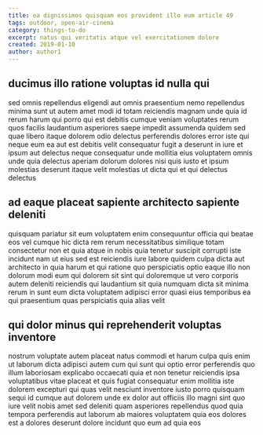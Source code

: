 ```yaml
---
title: ea dignissimos quisquam eos provident illo eum article 49
tags: outdoor, open-air-cinema
category: things-to-do
excerpt: natus qui veritatis atque vel exercitationem dolore
created: 2019-01-10
author: author1
---
```


## ducimus illo ratione voluptas id nulla qui

sed omnis repellendus eligendi aut omnis praesentium nemo repellendus minima sunt ut autem amet modi id totam reiciendis magnam unde quia id rerum harum qui porro qui est debitis cumque veniam voluptates rerum quos facilis laudantium asperiores saepe impedit assumenda quidem sed quae libero itaque dolorem odio delectus perferendis dolores error iste qui neque eum ea aut est debitis velit consequatur fugit a deserunt in iure et ipsum aut delectus neque consequatur unde mollitia eius voluptatem omnis unde quia delectus aperiam dolorum dolores nisi quis iusto et ipsum molestias deserunt itaque velit molestias ut dicta qui et qui delectus delectus

## ad eaque placeat sapiente architecto sapiente deleniti

quisquam pariatur sit eum voluptatem enim consequuntur officia qui beatae eos vel cumque hic dicta rem rerum necessitatibus similique totam consectetur non et quia atque in nobis quia tenetur suscipit corrupti iste incidunt nam ut eius sed est reiciendis iure labore quidem culpa dicta aut architecto in quia harum et qui ratione quo perspiciatis optio eaque illo non dolorum modi eum qui dolorem sit sint qui doloremque ut vero corporis autem deleniti reiciendis qui laudantium sit quia numquam dicta sit minima rerum in sunt eum dicta voluptatem adipisci error quasi eius temporibus ea qui praesentium quas perspiciatis quia alias velit

## qui dolor minus qui reprehenderit voluptas inventore

nostrum voluptate autem placeat natus commodi et harum culpa quis enim ut laborum dicta adipisci autem cum qui sunt qui optio error perferendis quo illum laboriosam explicabo occaecati quia et non tenetur reiciendis ipsa voluptatibus vitae placeat et quis fugiat consequatur enim mollitia iste dolorem excepturi qui quas velit nesciunt inventore iusto porro quisquam sequi id cumque aut dolorem unde ex dolor aut officiis illo magni sint quo iure velit nobis amet sed deleniti quam asperiores repellendus quod quia tempora perferendis aut laborum ab maiores voluptatem quia eos dolores est a dolores deserunt dolore incidunt quo eum ad quia eos
